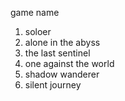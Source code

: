 game name
1. soloer
2. alone in the abyss
3. the last sentinel
4. one against the world
5. shadow wanderer
6. silent journey
